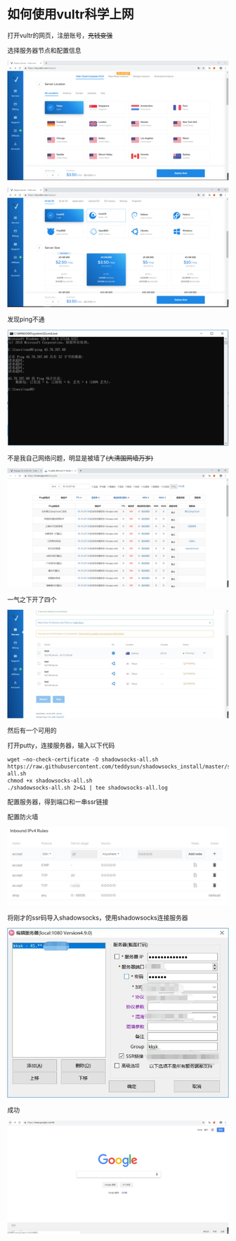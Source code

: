 # 如何使用vultr科学上网

打开vultr的网页，注册账号，~~充钱变强~~

选择服务器节点和配置信息

![](step1.PNG)

![](step2.PNG)

发现ping不通

![](step3.PNG)

不是我自己网络问题，明显是被墙了~~(大清国网墙万岁)~~

![](step4.PNG)

一气之下开了四个

![](step5.jpg)

然后有一个可用的

打开putty，连接服务器，输入以下代码

```
wget —no-check-certificate -O shadowsocks-all.sh https://raw.githubusercontent.com/teddysun/shadowsocks_install/master/shadowsocks-all.sh
chmod +x shadowsocks-all.sh
./shadowsocks-all.sh 2>&1 | tee shadowsocks-all.log
```

配置服务器，得到端口和一串ssr链接

配置防火墙

![](step6.jpg)

将刚才的ssr码导入shadowsocks，使用shadowsocks连接服务器

![](step7.jpg)

成功

![](win.jpg)
